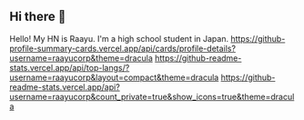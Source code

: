 ## Hi there 👋
Hello! My HN is Raayu. I'm a high school student in Japan.
https://github-profile-summary-cards.vercel.app/api/cards/profile-details?username=raayucorp&theme=dracula
https://github-readme-stats.vercel.app/api/top-langs/?username=raayucorp&layout=compact&theme=dracula
https://github-readme-stats.vercel.app/api?username=raayucorp&count_private=true&show_icons=true&theme=dracula
<!--
**raayucorp/raayucorp** is a ✨ _special_ ✨ repository because its `README.md` (this file) appears on your GitHub profile.

Here are some ideas to get you started:

- 🔭 I’m currently working on ...
- 🌱 I’m currently learning ...
- 👯 I’m looking to collaborate on ...
- 🤔 I’m looking for help with ...
- 💬 Ask me about ...
- 📫 How to reach me: ...
- 😄 Pronouns: ...
- ⚡ Fun fact: ...
-->
